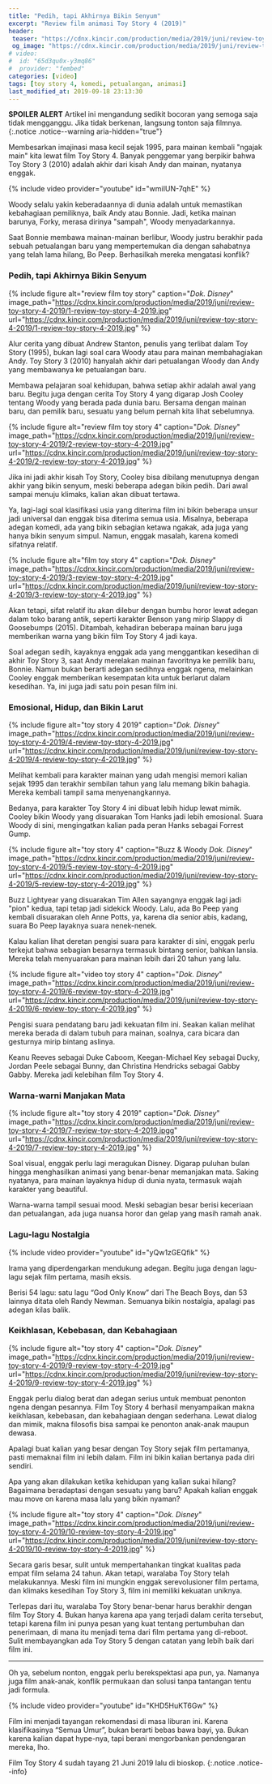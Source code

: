 ```yaml
---
title: "Pedih, tapi Akhirnya Bikin Senyum"
excerpt: "Review film animasi Toy Story 4 (2019)"
header:
 teaser: "https://cdnx.kincir.com/production/media/2019/juni/review-toy-story-4-2019/4-review-toy-story-4-2019.jpg?w=480&strip=all&q=70"
 og_image: "https://cdnx.kincir.com/production/media/2019/juni/review-toy-story-4-2019/4-review-toy-story-4-2019.jpg"
# video:
#  id: "65d3qu0x-y3mq86"
#  provider: "fembed"
categories: [video]
tags: [toy story 4, komedi, petualangan, animasi]
last_modified_at: 2019-09-18 23:13:30
---
```

**SPOILER ALERT** Artikel ini mengandung sedikit bocoran yang semoga saja tidak mengganggu. Jika tidak berkenan, langsung tonton saja filmnya.
{:.notice .notice--warning aria-hidden="true"}

Membesarkan imajinasi masa kecil sejak 1995, para mainan kembali "ngajak main" kita lewat film Toy Story 4. Banyak penggemar yang berpikir bahwa Toy Story 3 (2010) adalah akhir dari kisah Andy dan mainan, nyatanya enggak.

{% include video provider="youtube" id="wmiIUN-7qhE" %}

Woody selalu yakin keberadaannya di dunia adalah untuk memastikan kebahagiaan pemiliknya, baik Andy atau Bonnie. Jadi, ketika mainan barunya, Forky, merasa dirinya "sampah", Woody menyadarkannya.

Saat Bonnie membawa mainan-mainan berlibur, Woody justru berakhir pada sebuah petualangan baru yang mempertemukan dia dengan sahabatnya yang telah lama hilang, Bo Peep. Berhasilkah mereka mengatasi konflik?

### Pedih, tapi Akhirnya Bikin Senyum

{% include figure alt="review film toy story" caption="_Dok. Disney_" image_path="https://cdnx.kincir.com/production/media/2019/juni/review-toy-story-4-2019/1-review-toy-story-4-2019.jpg" url="https://cdnx.kincir.com/production/media/2019/juni/review-toy-story-4-2019/1-review-toy-story-4-2019.jpg" %}

Alur cerita yang dibuat Andrew Stanton, penulis yang terlibat dalam Toy Story (1995), bukan lagi soal cara Woody atau para mainan membahagiakan Andy. Toy Story 3 (2010) hanyalah akhir dari petualangan Woody dan Andy yang membawanya ke petualangan baru.

Membawa pelajaran soal kehidupan, bahwa setiap akhir adalah awal yang baru. Begitu juga dengan cerita Toy Story 4 yang digarap Josh Cooley tentang Woody yang berada pada dunia baru. Bersama dengan mainan baru, dan pemilik baru, sesuatu yang belum pernah kita lihat sebelumnya.

{% include figure alt="review film toy story 4" caption="_Dok. Disney_" image_path="https://cdnx.kincir.com/production/media/2019/juni/review-toy-story-4-2019/2-review-toy-story-4-2019.jpg" url="https://cdnx.kincir.com/production/media/2019/juni/review-toy-story-4-2019/2-review-toy-story-4-2019.jpg" %}

Jika ini jadi akhir kisah Toy Story, Cooley bisa dibilang menutupnya dengan akhir yang bikin senyum, meski beberapa adegan bikin pedih. Dari awal sampai menuju klimaks, kalian akan dibuat tertawa.

Ya, lagi-lagi soal klasifikasi usia yang diterima film ini bikin beberapa unsur jadi universal dan enggak bisa diterima semua usia. Misalnya, beberapa adegan komedi, ada yang bikin sebagian ketawa ngakak, ada juga yang hanya bikin senyum simpul. Namun, enggak masalah, karena komedi sifatnya relatif.

{% include figure alt="film toy story 4" caption="_Dok. Disney_" image_path="https://cdnx.kincir.com/production/media/2019/juni/review-toy-story-4-2019/3-review-toy-story-4-2019.jpg" url="https://cdnx.kincir.com/production/media/2019/juni/review-toy-story-4-2019/3-review-toy-story-4-2019.jpg" %}

Akan tetapi, sifat relatif itu akan dilebur dengan bumbu horor lewat adegan dalam toko barang antik, seperti karakter Benson yang mirip Slappy di Goosebumps (2015).  Ditambah, kehadiran beberapa mainan baru juga memberikan warna yang bikin film Toy Story 4 jadi kaya.

Soal adegan sedih, kayaknya enggak ada yang menggantikan kesedihan di akhir Toy Story 3, saat Andy merelakan mainan favoritnya ke pemilik baru, Bonnie. Namun bukan berarti adegan sedihnya enggak ngena, melainkan Cooley enggak memberikan kesempatan kita untuk berlarut dalam kesedihan. Ya, ini juga jadi satu poin pesan film ini.

### Emosional, Hidup, dan Bikin Larut

{% include figure alt="toy story 4 2019" caption="_Dok. Disney_" image_path="https://cdnx.kincir.com/production/media/2019/juni/review-toy-story-4-2019/4-review-toy-story-4-2019.jpg" url="https://cdnx.kincir.com/production/media/2019/juni/review-toy-story-4-2019/4-review-toy-story-4-2019.jpg" %}

Melihat kembali para karakter mainan yang udah mengisi memori kalian sejak 1995 dan terakhir sembilan tahun yang lalu memang bikin bahagia. Mereka kembali tampil sama menyenangkannya.

Bedanya, para karakter Toy Story 4 ini dibuat lebih hidup lewat mimik. Cooley bikin Woody yang disuarakan Tom Hanks jadi lebih emosional. Suara Woody di sini, mengingatkan kalian pada peran Hanks sebagai Forrest Gump.

{% include figure alt="toy story 4" caption="Buzz & Woody _Dok. Disney_" image_path="https://cdnx.kincir.com/production/media/2019/juni/review-toy-story-4-2019/5-review-toy-story-4-2019.jpg" url="https://cdnx.kincir.com/production/media/2019/juni/review-toy-story-4-2019/5-review-toy-story-4-2019.jpg" %}

Buzz Lightyear yang disuarakan Tim Allen sayangnya enggak lagi jadi "pion" kedua, tapi tetap jadi sidekick Woody. Lalu, ada Bo Peep yang kembali disuarakan oleh Anne Potts, ya, karena dia senior abis, kadang, suara Bo Peep layaknya suara nenek-nenek.

Kalau kalian lihat deretan pengisi suara para karakter di sini, enggak perlu terkejut bahwa sebagian besarnya termasuk bintang senior, bahkan lansia. Mereka telah menyuarakan para mainan lebih dari 20 tahun yang lalu.

{% include figure alt="video toy story 4" caption="_Dok. Disney_" image_path="https://cdnx.kincir.com/production/media/2019/juni/review-toy-story-4-2019/6-review-toy-story-4-2019.jpg" url="https://cdnx.kincir.com/production/media/2019/juni/review-toy-story-4-2019/6-review-toy-story-4-2019.jpg" %}

Pengisi suara pendatang baru jadi kekuatan film ini. Seakan kalian melihat mereka berada di dalam tubuh para mainan, soalnya, cara bicara dan gesturnya mirip bintang aslinya.

Keanu Reeves sebagai Duke Caboom, Keegan-Michael Key sebagai Ducky, Jordan Peele sebagai Bunny, dan Christina Hendricks sebagai Gabby Gabby. Mereka jadi kelebihan film Toy Story 4.

### Warna-warni Manjakan Mata

{% include figure alt="toy story 4 2019" caption="_Dok. Disney_" image_path="https://cdnx.kincir.com/production/media/2019/juni/review-toy-story-4-2019/7-review-toy-story-4-2019.jpgg" url="https://cdnx.kincir.com/production/media/2019/juni/review-toy-story-4-2019/7-review-toy-story-4-2019.jpg" %}

Soal visual, enggak perlu lagi meragukan Disney. Digarap puluhan bulan hingga menghasilkan animasi yang benar-benar memanjakan mata. Saking nyatanya, para mainan layaknya hidup di dunia nyata, termasuk wajah karakter yang beautiful.

Warna-warna tampil sesuai mood. Meski sebagian besar berisi keceriaan dan petualangan, ada juga nuansa horor dan gelap yang masih ramah anak.

### Lagu-lagu Nostalgia

{% include video provider="youtube" id="yQw1zGEQfik" %}

Irama yang diperdengarkan mendukung adegan. Begitu juga dengan lagu-lagu sejak film pertama, masih eksis.

Berisi 54 lagu: satu lagu “God Only Know” dari The Beach Boys, dan 53 lainnya ditata oleh Randy Newman. Semuanya bikin nostalgia, apalagi pas adegan kilas balik.

### Keikhlasan, Kebebasan, dan Kebahagiaan

{% include figure alt="toy story 4" caption="_Dok. Disney_" image_path="https://cdnx.kincir.com/production/media/2019/juni/review-toy-story-4-2019/9-review-toy-story-4-2019.jpg" url="https://cdnx.kincir.com/production/media/2019/juni/review-toy-story-4-2019/9-review-toy-story-4-2019.jpg" %}

Enggak perlu dialog berat dan adegan serius untuk membuat penonton ngena dengan pesannya. Film Toy Story 4 berhasil menyampaikan makna keikhlasan, kebebasan, dan kebahagiaan dengan sederhana. Lewat dialog dan mimik, makna filosofis bisa sampai ke penonton anak-anak maupun dewasa.

Apalagi buat kalian yang besar dengan Toy Story sejak film pertamanya, pasti memaknai film ini lebih dalam. Film ini bikin kalian bertanya pada diri sendiri.

Apa yang akan dilakukan ketika kehidupan yang kalian sukai hilang? Bagaimana beradaptasi dengan sesuatu yang baru? Apakah kalian enggak mau move on karena masa lalu yang bikin nyaman?

{% include figure alt="toy story 4" caption="_Dok. Disney_" image_path="https://cdnx.kincir.com/production/media/2019/juni/review-toy-story-4-2019/10-review-toy-story-4-2019.jpg" url="https://cdnx.kincir.com/production/media/2019/juni/review-toy-story-4-2019/10-review-toy-story-4-2019.jpg" %}

Secara garis besar, sulit untuk mempertahankan tingkat kualitas pada empat film selama 24 tahun. Akan tetapi, waralaba Toy Story telah melakukannya. Meski film ini mungkin enggak serevolusioner film pertama, dan klimaks kesedihan Toy Story 3, film ini memiliki kekuatan uniknya.

Terlepas dari itu, waralaba Toy Story benar-benar harus berakhir dengan film Toy Story 4. Bukan hanya karena apa yang terjadi dalam cerita tersebut, tetapi karena film ini punya pesan yang kuat tentang pertumbuhan dan penerimaan, di mana itu menjadi tema dari film pertama yang di-reboot. Sulit membayangkan ada Toy Story 5 dengan catatan yang lebih baik dari film ini.

***

Oh ya, sebelum nonton, enggak perlu berekspektasi apa pun, ya. Namanya juga film anak-anak, konflik permukaan dan solusi tanpa tantangan tentu jadi formula.

{% include video provider="youtube" id="KHD5HuKT6Gw" %}

Film ini menjadi tayangan rekomendasi di masa liburan ini. Karena klasifikasinya “Semua Umur”, bukan berarti bebas bawa bayi, ya. Bukan karena kalian dapat hype-nya, tapi berani mengorbankan pendengaran mereka, lho.

Film Toy Story 4 sudah tayang 21 Juni 2019 lalu di bioskop.
{:.notice .notice--info}
